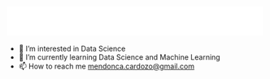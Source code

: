 ![Texto alternativo](https://github.com/MendoncaMs/MendoncaMs/blob/main/testegif.svg)


- 👀 I’m interested in Data Science
- 🌱 I’m currently learning Data Science and Machine Learning
- 📫 How to reach me mendonca.cardozo@gmail.com


<!---
MendoncaMs/MendoncaMs is a ✨ special ✨ repository because its `README.md` (this file) appears on your GitHub profile.
You can click the Preview link to take a look at your changes.
--->
